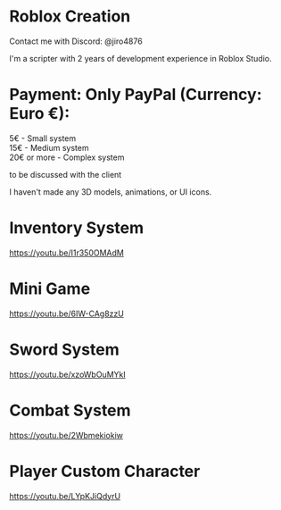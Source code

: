 # Roblox Creation  

Contact me with Discord: @jiro4876

I'm a scripter with 2 years of development experience in Roblox Studio.
# Payment: Only PayPal (Currency: Euro €):

5€ - Small system  
15€ - Medium system  
20€ or more - Complex system

to be discussed with the client

I haven't made any 3D models, animations, or UI icons.  
# Inventory System  
https://youtu.be/I1r350OMAdM

# Mini Game  
https://youtu.be/6IW-CAg8zzU

# Sword System  
https://youtu.be/xzoWbOuMYkI

# Combat System  
https://youtu.be/2Wbmekiokiw

# Player Custom Character  
https://youtu.be/LYpKJiQdyrU
